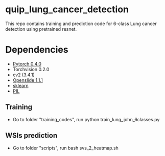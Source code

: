 # quip_lung_cancer_detection
This repo contains training and prediction code for 6-class Lung cancer detection using pretrained resnet.

# Dependencies

 - [Pytorch 0.4.0](http://pytorch.org/)
 - Torchvision 0.2.0
 - cv2 (3.4.1)
 - [Openslide 1.1.1](https://openslide.org/api/python/)
 - [sklearn](https://scikit-learn.org/stable/)
 - [PIL](https://pillow.readthedocs.io/en/3.1.x/reference/Image.html)


## Training
- Go to folder "training_codes", run python train_lung_john_6classes.py

## WSIs prediction
- Go to folder "scripts", run bash svs_2_heatmap.sh




